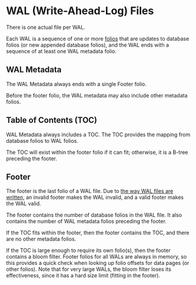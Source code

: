 # WAL (Write-Ahead-Log) Files

There is one actual file per WAL.

Each WAL is a sequence of one or more [folios](./folios.md) that are updates to database folios (or new appended database folios), and the WAL ends with a sequence of at least one WAL metadata folio.

## WAL Metadata

The WAL Metadata always ends with a single Footer folio.

Before the footer folio, the WAL metadata may also include other metadata folios.

## Table of Contents (TOC)

WAL Metadata always includes a TOC. The TOC provides the mapping from database folios to WAL folios.

The TOC will exist within the footer folio if it can fit; otherwise, it is a B-tree preceding the footer.

## Footer

The footer is the last folio of a WAL file. Due to [the way WAL files are written](../transactions.md#commitrollback), an invalid footer makes the WAL invalid, and a valid footer makes the WAL valid.

The footer contains the number of database folios in the WAL file. It also contains the number of WAL metadata folios preceding the footer.

If the TOC fits within the footer, then the footer contains the TOC, and there are no other metadata folios.

If the TOC is large enough to require its own folio(s), then the footer contains a bloom filter. Footer folios for all WALs are always in memory, so this provides a quick check when looking up folio offsets for data pages (or other folios). Note that for very large WALs, the bloom filter loses its effectiveness, since it has a hard size limit (fitting in the footer).
